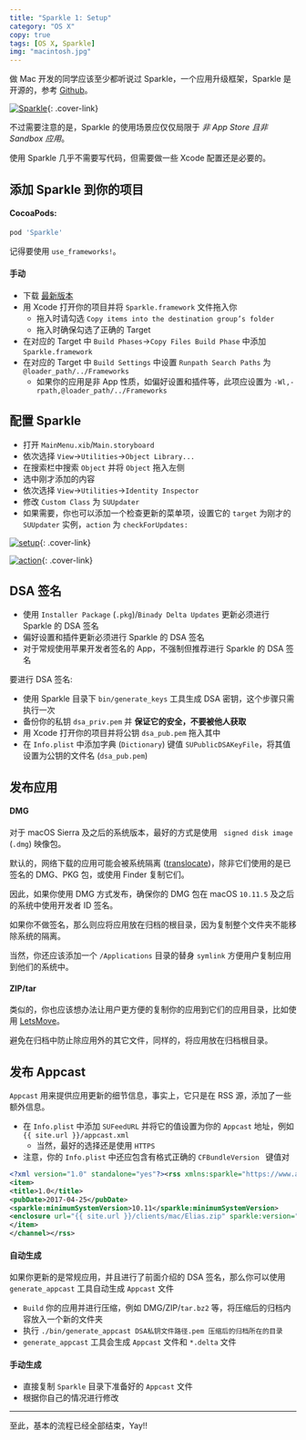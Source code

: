 ```yaml
---
title: "Sparkle 1: Setup"
category: "OS X"
copy: true
tags: [OS X, Sparkle]
img: "macintosh.jpg"
---
```

做 Mac 开发的同学应该至少都听说过 Sparkle，一个应用升级框架，Sparkle 是开源的，参考 [Github](https://github.com/sparkle-project/Sparkle)。

[![Sparkle](https://ooo.0o0.ooo/2017/04/25/58fea7d983976.png)](https://ooo.0o0.ooo/2017/04/25/58fea7d983976.png){: .cover-link}

不过需要注意的是，Sparkle 的使用场景应仅仅局限于 *非 App Store 且非 Sandbox 应用*。

使用 Sparkle 几乎不需要写代码，但需要做一些 Xcode 配置还是必要的。

## 添加 Sparkle 到你的项目

#### CocoaPods:

```ruby
pod 'Sparkle'
```
记得要使用 `use_frameworks!`。

#### 手动

* 下载 [最新版本](https://github.com/sparkle-project/Sparkle/releases)
* 用 Xcode 打开你的项目并将 `Sparkle.framework` 文件拖入你
  * 拖入时请勾选 `Copy items into the destination group’s folder`
  * 拖入时确保勾选了正确的 Target
* 在对应的 Target 中 `Build Phases`->`Copy Files Build Phase` 中添加 `Sparkle.framework`
* 在对应的 Target 中 `Build Settings` 中设置 `Runpath Search Paths` 为 `@loader_path/../Frameworks`
  * 如果你的应用是非 App 性质，如偏好设置和插件等，此项应设置为 `-Wl,-rpath,@loader_path/../Frameworks`

## 配置 Sparkle

* 打开 `MainMenu.xib`/`Main.storyboard`
* 依次选择 `View`->`Utilities`->`Object Library...`
* 在搜索栏中搜索 `Object` 并将 `Object` 拖入左侧
* 选中刚才添加的内容
* 依次选择 `View`->`Utilities`->`Identity Inspector`
* 修改 `Custom Class` 为 `SUUpdater`
* 如果需要，你也可以添加一个检查更新的菜单项，设置它的 `target` 为刚才的 `SUUpdater` 实例，`action` 为 `checkForUpdates:`

[![setup](https://ooo.0o0.ooo/2017/04/25/58feab0532333.jpg)](https://ooo.0o0.ooo/2017/04/25/58feab0532333.jpg){: .cover-link}

[![action](https://ooo.0o0.ooo/2017/04/25/58feac1bc58d8.jpg)](https://ooo.0o0.ooo/2017/04/25/58feac1bc58d8.jpg){: .cover-link}

## DSA 签名

* 使用 `Installer Package` (`.pkg`)/`Binady Delta Updates` 更新必须进行 Sparkle 的 DSA 签名
* 偏好设置和插件更新必须进行 Sparkle 的 DSA 签名
* 对于常规使用苹果开发者签名的 App，不强制但推荐进行 Sparkle 的 DSA 签名

要进行 DSA 签名:

* 使用 Sparkle 目录下 `bin/generate_keys` 工具生成 DSA 密钥，这个步骤只需执行一次
* 备份你的私钥 `dsa_priv.pem` 并 **保证它的安全，不要被他人获取**
* 用 Xcode 打开你的项目并将公钥 `dsa_pub.pem` 拖入其中
* 在 `Info.plist` 中添加字典 (`Dictionary`) 键值 `SUPublicDSAKeyFile`，将其值设置为公钥的文件名 (`dsa_pub.pem`)

## 发布应用

#### DMG

对于 macOS Sierra 及之后的系统版本，最好的方式是使用 ` signed disk image` (`.dmg`) 映像包。

默认的，网络下载的应用可能会被系统隔离 ([translocate](https://lapcatsoftware.com/articles/app-translocation.html))，除非它们使用的是已签名的 DMG、PKG 包，或使用 Finder 复制它们。

因此，如果你使用 DMG 方式发布，确保你的 DMG 包在 macOS `10.11.5` 及之后的系统中使用开发者 ID 签名。

如果你不做签名，那么则应将应用放在归档的根目录，因为复制整个文件夹不能移除系统的隔离。

当然，你还应该添加一个 `/Applications` 目录的替身 `symlink` 方便用户复制应用到他们的系统中。

#### ZIP/tar

类似的，你也应该想办法让用户更方便的复制你的应用到它们的应用目录，比如使用 [LetsMove](https://github.com/potionfactory/LetsMove/)。

避免在归档中防止除应用外的其它文件，同样的，将应用放在归档根目录。

## 发布 Appcast

`Appcast` 用来提供应用更新的细节信息，事实上，它只是在 RSS 源，添加了一些额外信息。

* 在 `Info.plist` 中添加 `SUFeedURL` 并将它的值设置为你的 `Appcast` 地址，例如 `{{ site.url }}/appcast.xml`
  * 当然，最好的选择还是使用 `HTTPS`
* 注意，你的 `Info.plist` 中还应包含有格式正确的 `CFBundleVersion ` 键值对

```xml
<?xml version="1.0" standalone="yes"?><rss xmlns:sparkle="https://www.andymatuschak.org/xml-namespaces/sparkle" version="2.0"><channel><title>Elias</title>
<item>
<title>1.0</title>
<pubDate>2017-04-25</pubDate>
<sparkle:minimumSystemVersion>10.11</sparkle:minimumSystemVersion>
<enclosure url="{{ site.url }}/clients/mac/Elias.zip" sparkle:version="21" sparkle:shortVersionString="1.0" length="4312551" type="application/octet-stream" sparkle:dsaSignature="MC0CFxxxxxxxxxxxxxx4Ag4X8n+ogIxxxxxxxxxxxxxxxR4SKM="/>
</item>
</channel></rss>
```

#### 自动生成

如果你更新的是常规应用，并且进行了前面介绍的 DSA 签名，那么你可以使用 `generate_appcast` 工具自动生成 `Appcast` 文件

* `Build` 你的应用并进行压缩，例如 DMG/ZIP/`tar.bz2` 等，将压缩后的归档内容放入一个新的文件夹
* 执行 `./bin/generate_appcast DSA私钥文件路径.pem 压缩后的归档所在的目录`
* `generate_appcast` 工具会生成 `Appcast` 文件和 `*.delta` 文件

#### 手动生成

* 直接复制 `Sparkle` 目录下准备好的 `Appcast` 文件
* 根据你自己的情况进行修改

***

至此，基本的流程已经全部结束，Yay!!
